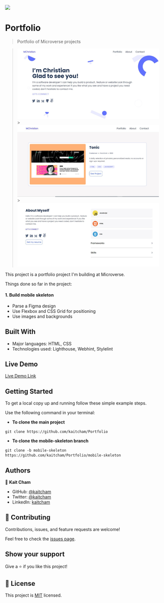 ![](https://img.shields.io/badge/Microverse-blueviolet)

# Portfolio

> Portfolio of Microverse projects

> ![screenshot](images/Landing.JPG) > ![screenshot](images/Project.JPG) > ![screenshot](images/About.JPG)

This project is a portfolio project I'm building at Microverse.

Things done so far in the project:

#### 1. Build mobile skeleton

- Parse a Figma design
- Use Flexbox and CSS Grid for positioning
- Use images and backgrounds

## Built With

- Major languages: HTML, CSS
- Technologies used: Lighthouse, Webhint, Stylelint

## Live Demo

[Live Demo Link](https://kaitcham.github.io/Portfolio/)

## Getting Started

To get a local copy up and running follow these simple example steps.

Use the following command in your terminal:

- **To clone the main project**

```
git clone https://github.com/kaitcham/Portfolio
```

- **To clone the mobile-skeleton branch**

```
git clone -b mobile-skeleton https://github.com/kaitcham/Portfolio/mobile-skeleton
```

## Authors

👤 **Kait Cham**

- GitHub: [@kaitcham](https://github.com/kaitcham)
- Twitter: [@kaitcham](https://twitter.com/kaitcham)
- LinkedIn: [kaitcham](https://linkedin.com/in/kaitcham)

## 🤝 Contributing

Contributions, issues, and feature requests are welcome!

Feel free to check the [issues page](https://github.com/kaitcham/Portfolio/issues).

## Show your support

Give a ⭐️ if you like this project!

## 📝 License

This project is [MIT](./MIT.md) licensed.
